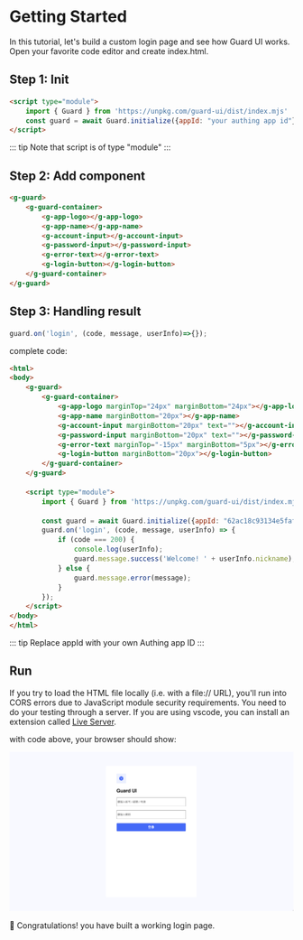 # Getting Started

In this tutorial, let's build a custom login page and see how Guard UI works. Open your favorite code editor and create index.html.

## Step 1: Init

```html
<script type="module">
    import { Guard } from 'https://unpkg.com/guard-ui/dist/index.mjs'
    const guard = await Guard.initialize({appId: "your authing app id"});
</script>
```

::: tip
Note that script is of type "module"
:::

## Step 2: Add component

```html
<g-guard>
    <g-guard-container>
        <g-app-logo></g-app-logo>
        <g-app-name></g-app-name>
        <g-account-input></g-account-input>
        <g-password-input></g-password-input>
        <g-error-text></g-error-text>
        <g-login-button></g-login-button>
    </g-guard-container>
</g-guard>
```

## Step 3: Handling result

```javascript
guard.on('login', (code, message, userInfo)=>{});
```

complete code:

```html
<html>
<body>
    <g-guard>
        <g-guard-container>
            <g-app-logo marginTop="24px" marginBottom="24px"></g-app-logo>
            <g-app-name marginBottom="20px"></g-app-name>
            <g-account-input marginBottom="20px" text=""></g-account-input>
            <g-password-input marginBottom="20px" text=""></g-password-input>
            <g-error-text marginTop="-15px" marginBottom="5px"></g-error-text>
            <g-login-button marginBottom="20px"></g-login-button>
        </g-guard-container>
    </g-guard>

    <script type="module">
        import { Guard } from 'https://unpkg.com/guard-ui/dist/index.mjs'

        const guard = await Guard.initialize({appId: "62ac18c93134e5fafcd29435"});
        guard.on('login', (code, message, userInfo) => {
            if (code === 200) {
                console.log(userInfo);
                guard.message.success('Welcome! ' + userInfo.nickname);
            } else {
                guard.message.error(message);
            }
        });
    </script>
</body>
</html>
```

::: tip
Replace appId with your own Authing app ID
:::

## Run

If you try to load the HTML file locally (i.e. with a file:// URL), you'll run into CORS errors due to JavaScript module security requirements. You need to do your testing through a server. If you are using vscode, you can install an extension called [Live Server](https://marketplace.visualstudio.com/items?itemName=ritwickdey.LiveServer).

with code above, your browser should show:

<img src="./images/login_page.png"/>

🎉 Congratulations! you have built a working login page.